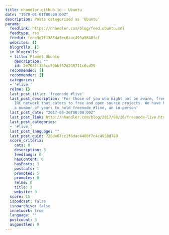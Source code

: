 ```yaml
---
title: nhandler.github.io - Ubuntu
date: "1970-01-01T00:00:00Z"
description: Posts categorized as 'Ubuntu'
params:
  feedlink: https://nhandler.com/blog/feed.ubuntu.xml
  feedtype: rss
  feedid: feee3e7f1365da3ec6aac493a3648fcf
  websites: {}
  blogrolls: []
  in_blogrolls:
  - title: Planet Ubuntu
    description: ""
    id: 2e7081f355cc59bbf52d230711c6cd29
  recommended: []
  recommender: []
  categories:
  - '#live,'
  relme: {}
  last_post_title: 'freenode #live'
  last_post_description: 'For those of you who might not be aware, freenode is an
    IRC network that caters to free and open source projects. We have had a goal for
    a number of years to hold freenode #live, an in-person'
  last_post_date: "2017-08-26T00:00:00Z"
  last_post_link: http://nhandler.com/blog/2017/08/26/freenode-live.html
  last_post_categories:
  - '#live,'
  last_post_language: ""
  last_post_guid: 726de67cc1f6dac4480f7c4c4958d789
  score_criteria:
    cats: 0
    description: 3
    feedlangs: 0
    hasContent: 0
    hasPosts: 3
    postcats: 1
    promoted: 5
    promotes: 0
    relme: 0
    title: 3
    website: 0
  score: 15
  ispodcast: false
  isnoarchive: false
  innetwork: true
  language: ""
  postcount: 8
  avgpostlen: 0
---
```


